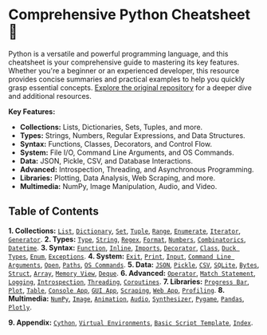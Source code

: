 # Comprehensive Python Cheatsheet 🔗

Python is a versatile and powerful programming language, and this cheatsheet is your comprehensive guide to mastering its key features. Whether you're a beginner or an experienced developer, this resource provides concise summaries and practical examples to help you quickly grasp essential concepts.  [Explore the original repository](https://github.com/gto76/python-cheatsheet) for a deeper dive and additional resources.

**Key Features:**

*   **Collections:** Lists, Dictionaries, Sets, Tuples, and more.
*   **Types:** Strings, Numbers, Regular Expressions, and Data Structures.
*   **Syntax:** Functions, Classes, Decorators, and Control Flow.
*   **System:** File I/O, Command Line Arguments, and OS Commands.
*   **Data:** JSON, Pickle, CSV, and Database Interactions.
*   **Advanced:** Introspection, Threading, and Asynchronous Programming.
*   **Libraries:** Plotting, Data Analysis, Web Scraping, and more.
*   **Multimedia:** NumPy, Image Manipulation, Audio, and Video.

## Table of Contents

**1. Collections:** [`List`](#list), [`Dictionary`](#dictionary), [`Set`](#set), [`Tuple`](#tuple), [`Range`](#range), [`Enumerate`](#enumerate), [`Iterator`](#iterator), [`Generator`](#generator).
**2. Types:** [`Type`](#type), [`String`](#string), [`Regex`](#regex), [`Format`](#format), [`Numbers`](#numbers-1), [`Combinatorics`](#combinatorics), [`Datetime`](#datetime).
**3. Syntax:** [`Function`](#function), [`Inline`](#inline), [`Imports`](#imports), [`Decorator`](#decorator), [`Class`](#class), [`Duck Types`](#duck-types), [`Enum`](#enum), [`Exceptions`](#exceptions).
**4. System:** [`Exit`](#exit), [`Print`](#print), [`Input`](#input), [`Command Line Arguments`](#command-line-arguments), [`Open`](#open), [`Paths`](#paths), [`OS Commands`](#os-commands).
**5. Data:** [`JSON`](#json), [`Pickle`](#pickle), [`CSV`](#csv), [`SQLite`](#sqlite), [`Bytes`](#bytes), [`Struct`](#struct), [`Array`](#array), [`Memory View`](#memory-view), [`Deque`](#deque).
**6. Advanced:** [`Operator`](#operator), [`Match Statement`](#match-statement), [`Logging`](#logging), [`Introspection`](#introspection), [`Threading`](#threading), [`Coroutines`](#coroutines).
**7. Libraries:** [`Progress Bar`](#progress-bar), [`Plot`](#plot), [`Table`](#table), [`Console App`](#console-app), [`GUI App`](#gui-app), [`Scraping`](#scraping), [`Web App`](#web-app), [`Profiling`](#profiling).
**8. Multimedia:** [`NumPy`](#numpy), [`Image`](#image), [`Animation`](#animation), [`Audio`](#audio), [`Synthesizer`](#synthesizer), [`Pygame`](#pygame), [`Pandas`](#pandas), [`Plotly`](#plotly).

**9. Appendix:**  [`Cython`](#cython), [`Virtual Environments`](#virtual-environments), [`Basic Script Template`](#basic-script-template), [`Index`](#index).